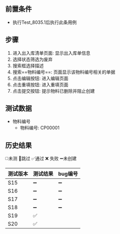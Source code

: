 
## 前置条件

- 执行Test_8035.1后执行此条用例

## 步骤

1. 进入出入库清单页面: 显示出入库单信息
2. 选择状态筛选为废弃
3. 搜索框选择描述
4. 搜索==物料编号==: 页面显示该物料编号相关的单据
5. 点击编辑按钮: 进入编辑页面
6. 点击重填按钮: 进入重填页面
7. 点击提交按钮: 提示物料已删除并阻止创建

## 测试数据

- 物料编号
	- 物料编号: CP00001

## 历史结果
 ◻️未测    🚫跳过     ✅通过    ❌ 失败    ➖未创建
 
| 测试版本 | 测试结果 | bug编号 |
| ---- | ---- | ---- |
| S15 | ➖ | ➖ |
| S16 | ➖ | ➖ |
| S17 | ➖ | ➖ |
| S18 | ➖ | ➖ |
| S19 | ✅ |  |
| S20 | ✅ |  |
